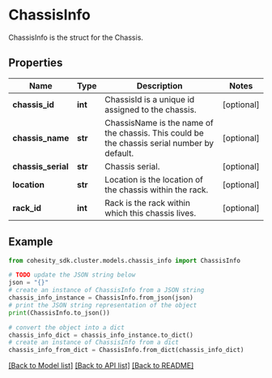 # ChassisInfo

ChassisInfo is the struct for the Chassis.

## Properties

Name | Type | Description | Notes
------------ | ------------- | ------------- | -------------
**chassis_id** | **int** | ChassisId is a unique id assigned to the chassis. | [optional] 
**chassis_name** | **str** | ChassisName is the name of the chassis. This could be the chassis serial number by default. | [optional] 
**chassis_serial** | **str** | Chassis serial. | [optional] 
**location** | **str** | Location is the location of the chassis within the rack. | [optional] 
**rack_id** | **int** | Rack is the rack within which this chassis lives. | [optional] 

## Example

```python
from cohesity_sdk.cluster.models.chassis_info import ChassisInfo

# TODO update the JSON string below
json = "{}"
# create an instance of ChassisInfo from a JSON string
chassis_info_instance = ChassisInfo.from_json(json)
# print the JSON string representation of the object
print(ChassisInfo.to_json())

# convert the object into a dict
chassis_info_dict = chassis_info_instance.to_dict()
# create an instance of ChassisInfo from a dict
chassis_info_from_dict = ChassisInfo.from_dict(chassis_info_dict)
```
[[Back to Model list]](../README.md#documentation-for-models) [[Back to API list]](../README.md#documentation-for-api-endpoints) [[Back to README]](../README.md)



